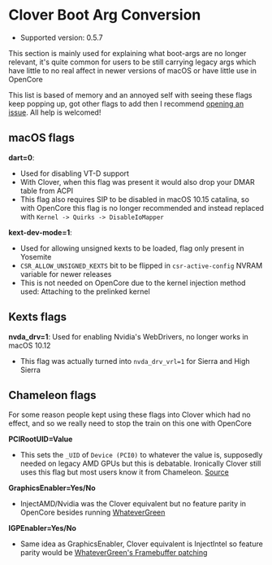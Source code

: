 # Clover Boot Arg Conversion

* Supported version: 0.5.7

This section is mainly used for explaining what boot-args are no longer relevant, it's quite common for users to be still carrying legacy args which have little to no real affect in newer versions of macOS or have little use in OpenCore

This list is based of memory and an annoyed self with seeing these flags keep popping up, got other flags to add then I recommend [opening an issue](https://github.com/khronokernel/Opencore-Vanilla-Desktop-Guide/issues). All help is welcomed!

## macOS flags

**dart=0**: 
* Used for disabling VT-D support
* With Clover, when this flag was present it would also drop your DMAR table from ACPI 
* This flag also requires SIP to be disabled in macOS 10.15 catalina, so with OpenCore this flag is no longer recommended and instead replaced with `Kernel -> Quirks -> DisableIoMapper`

**kext-dev-mode=1**:
* Used for allowing unsigned kexts to be loaded, flag only present in Yosemite
* `CSR_ALLOW_UNSIGNED_KEXTS` bit to be flipped in `csr-active-config` NVRAM variable for newer releases
* This is not needed on OpenCore due to the kernel injection method used: Attaching to the prelinked kernel


## Kexts flags

**nvda_drv=1**: Used for enabling Nvidia's WebDrivers, no longer works in macOS 10.12
* This flag was actually turned into `nvda_drv_vrl=1` for Sierra and High Sierra


## Chameleon flags


For some reason people kept using these flags into Clover which had no effect, and so we really need to stop the train on this one with OpenCore

**PCIRootUID=Value**

* This sets the `_UID` of `Device (PCI0)` to whatever the value is, supposedly needed on legacy AMD GPUs but this is debatable. Ironically Clover still uses this flag but most users know it from Chameleon. [Source](https://github.com/CloverHackyColor/CloverBootloader/blob/81f2b91b1552a4387abaa2c48a210c63d5b6233c/rEFIt_UEFI/Platform/FixBiosDsdt.cpp#L1630-L1674)

**GraphicsEnabler=Yes/No**

* InjectAMD/Nvidia was the Clover equivalent but no feature parity in OpenCore besides running [WhateverGreen](https://github.com/acidanthera/WhateverGreen)

**IGPEnabler=Yes/No**

* Same idea as GraphicsEnabler, Clover equivalent is InjectIntel so feature parity would be [WhateverGreen's Framebuffer patching](https://github.com/acidanthera/WhateverGreen/blob/master/Manual/FAQ.IntelHD.en.md)

